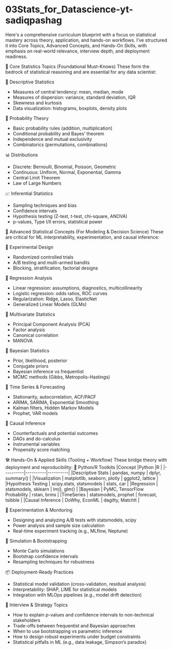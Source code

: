 # 03Stats_for_Datascience-yt-sadiqpashag

Here's a comprehensive curriculum blueprint with a focus on statistical mastery across theory, application, and hands-on workflows. I’ve structured it into Core Topics, Advanced Concepts, and Hands-On Skills, with emphasis on real-world relevance, interview depth, and deployment readiness.

📘 Core Statistics Topics (Foundational Must-Knows)
These form the bedrock of statistical reasoning and are essential for any data scientist:

🔢 Descriptive Statistics
- Measures of central tendency: mean, median, mode
- Measures of dispersion: variance, standard deviation, IQR
- Skewness and kurtosis
- Data visualization: histograms, boxplots, density plots
  
🎲 Probability Theory
- Basic probability rules (addition, multiplication)
- Conditional probability and Bayes’ theorem
- Independence and mutual exclusivity
- Combinatorics (permutations, combinations)

📊 Distributions
- Discrete: Bernoulli, Binomial, Poisson, Geometric
- Continuous: Uniform, Normal, Exponential, Gamma
- Central Limit Theorem
- Law of Large Numbers

📈 Inferential Statistics
- Sampling techniques and bias
- Confidence intervals
- Hypothesis testing (Z-test, t-test, chi-square, ANOVA)
- p-values, Type I/II errors, statistical power

🧠 Advanced Statistical Concepts (For Modeling & Decision Science)
These are critical for ML interpretability, experimentation, and causal inference:

🧪 Experimental Design
- Randomized controlled trials
- A/B testing and multi-armed bandits
- Blocking, stratification, factorial designs

📐 Regression Analysis
- Linear regression: assumptions, diagnostics, multicollinearity
- Logistic regression: odds ratios, ROC curves
- Regularization: Ridge, Lasso, ElasticNet
- Generalized Linear Models (GLMs)

🧮 Multivariate Statistics
- Principal Component Analysis (PCA)
- Factor analysis
- Canonical correlation
- MANOVA

🧩 Bayesian Statistics
- Prior, likelihood, posterior
- Conjugate priors
- Bayesian inference vs frequentist
- MCMC methods (Gibbs, Metropolis-Hastings)

🧬 Time Series & Forecasting
- Stationarity, autocorrelation, ACF/PACF
- ARIMA, SARIMA, Exponential Smoothing
- Kalman filters, Hidden Markov Models
- Prophet, VAR models

🧪 Causal Inference
- Counterfactuals and potential outcomes
- DAGs and do-calculus
- Instrumental variables
- Propensity score matching

🛠️ Hands-On & Applied Skills (Tooling + Workflow)
These bridge theory with deployment and reproducibility:
🧰 Python/R Toolkits
|Concept  |Python  |R  | 
|----------|----------|----------|
|Descriptive Stats  | pandas, numpy | dplyr, summary() | 
|Visualization  | matplotlib, seaborn, plotly | ggplot2, lattice | 
|Hypothesis Testing  | scipy.stats, statsmodels | stats, car | 
|Regression  | statsmodels, sklearn | lm(), glm() | 
|Bayesian  | PyMC, TensorFlow Probability | rstan, brms | 
|TimeSeries  | statsmodels, prophet | forecast, tsibble | 
|Causal Inference  | DoWhy, EconML | dagitty, MatchIt | 


🧪 Experimentation & Monitoring
- Designing and analyzing A/B tests with statsmodels, scipy
- Power analysis and sample size calculation
- Real-time experiment tracking (e.g., MLflow, Neptune)

🧮 Simulation & Bootstrapping
- Monte Carlo simulations
- Bootstrap confidence intervals
- Resampling techniques for robustness

📦 Deployment-Ready Practices
- Statistical model validation (cross-validation, residual analysis)
- Interpretability: SHAP, LIME for statistical models
- Integration with MLOps pipelines (e.g., model drift detection)

🧭 Interview & Strategy Topics
- How to explain p-values and confidence intervals to non-technical stakeholders
- Trade-offs between frequentist and Bayesian approaches
- When to use bootstrapping vs parametric inference
- How to design robust experiments under budget constraints
- Statistical pitfalls in ML (e.g., data leakage, Simpson’s paradox)


